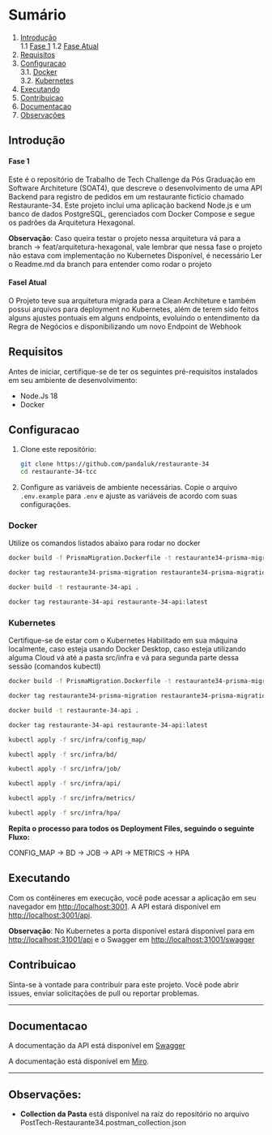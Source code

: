 
# Sumário

1. [Introdução](#introducao)<br>
      1.1 [Fase 1](#fase1)
      1.2 [Fase Atual](#faseatual)
2. [Requisitos](#requisitos)
3. [Configuracao](#configuracao)<br>
      3.1. [Docker](#docker)<br>
      3.2. [Kubernetes](#kubernetes)
4. [Executando](#executando)
5. [Contribuicao](#contribuicao)
6. [Documentacao](#documentacao)
7. [Observações](#observações)


## Introdução

#### Fase 1


   Este é o repositório de Trabalho de Tech Challenge da Pós Graduação em Software Architeture (SOAT4), que descreve o desenvolvimento de uma API Backend para registro de pedidos em um restaurante fictício chamado Restaurante-34. Este projeto inclui uma aplicação backend Node.js e um banco de dados PostgreSQL, gerenciados com Docker Compose e segue os padrões da Arquitetura Hexagonal.

   **Observação**: Caso queira testar o projeto nessa arquitetura vá para a branch -> feat/arquitetura-hexagonal, vale lembrar que nessa fase o projeto não estava com implementação no Kubernetes Disponível, é necessário Ler o Readme.md da branch para entender como rodar o projeto
   

#### Fasel Atual

   O Projeto teve sua arquitetura migrada para a Clean Architeture e também possui arquivos para deployment no Kubernetes, além de terem sido feitos alguns ajustes pontuais em alguns endpoints, evoluindo o entendimento da Regra de Negócios e disponibilizando um novo Endpoint de Webhook

## Requisitos

Antes de iniciar, certifique-se de ter os seguintes pré-requisitos instalados em seu ambiente de desenvolvimento:

- Node.Js 18
- Docker

## Configuracao

1. Clone este repositório:

   ```bash
   git clone https://github.com/pandaluk/restaurante-34
   cd restaurante-34-tcc
   ```

2. Configure as variáveis de ambiente necessárias. Copie o arquivo `.env.example` para `.env` e ajuste as variáveis de acordo com suas configurações.


### Docker

Utilize os comandos listados abaixo para rodar no docker

```bash
docker build -f PrismaMigration.Dockerfile -t restaurante34-prisma-migration .

docker tag restaurante34-prisma-migration restaurante34-prisma-migration:latest

docker build -t restaurante-34-api .

docker tag restaurante-34-api restaurante-34-api:latest
```


### Kubernetes

Certifique-se de estar com o Kubernetes Habilitado em sua máquina localmente, caso esteja usando Docker Desktop, caso esteja utilizando alguma Cloud vá até a pasta src/infra e vá para segunda parte dessa sessão (comandos kubectl)

```bash
docker build -f PrismaMigration.Dockerfile -t restaurante34-prisma-migration .

docker tag restaurante34-prisma-migration restaurante34-prisma-migration:latest

docker build -t restaurante-34-api .

docker tag restaurante-34-api restaurante-34-api:latest
```

```bash
kubectl apply -f src/infra/config_map/

kubectl apply -f src/infra/bd/

kubectl apply -f src/infra/job/

kubectl apply -f src/infra/api/

kubectl apply -f src/infra/metrics/

kubectl apply -f src/infra/hpa/
```

**Repita o processo para todos os Deployment Files, seguindo o seguinte Fluxo:**

 CONFIG_MAP -> BD -> JOB -> API -> METRICS -> HPA


## Executando

Com os contêineres em execução, você pode acessar a aplicação em seu navegador em [http://localhost:3001](http://localhost:3001). A API estará disponível em [http://localhost:3001/api](http://localhost:3001/api).

**Observação**: No Kubernetes a porta disponível estará disponível para em  [http://localhost:31001/api](http://localhost:31001/api) e o Swagger em  [http://localhost:31001/swagger](http://localhost:31001/swagger)


## Contribuicao

Sinta-se à vontade para contribuir para este projeto. Você pode abrir issues, enviar solicitações de pull ou reportar problemas.

---
## Documentacao

 A documentação da API está disponível em [Swagger](http://localhost:3001/swagger/)

 A documentação está disponível em [Miro](https://miro.com/app/board/uXjVMiRkUFo=/?share_link_id=536639470110).

---
## Observações:

* <strong>Collection da Pasta</strong> está disponível na raíz do repositório no arquivo PostTech-Restaurante34.postman_collection.json

